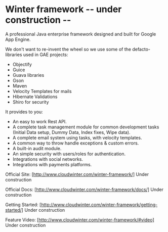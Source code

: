 Winter framework -- under construction --
================

A professional Java enterprise framework designed and built for Google App Engine.

We don't want to re-invent the wheel so we use some of the defacto-libraries used in GAE projects:
* Objectify
* Guice
* Guava libraries
* Gson
* Maven
* Velocity Templates for mails
* Hibernate Validations
* Shiro for security

It provides to you:
* An easy to work Rest API. 
* A complete task management module for common development tasks (Initial Data setup, Dummy Data, Index fixes, Wipe data).
* A complete email system using tasks, with velocity templates. 
* A common way to throw handle exceptions & custom errors.
* A built-in audit module.
* An simple security with users/roles for authentication.
* Integrations with social networks.  
* Integrations with payments platforms.

Official Site: [http://www.cloudwinter.com/winter-framework/] Under construction

Official Docs: [http://www.cloudwinter.com/winter-framework/docs/] Under construction

Getting Started: [http://www.cloudwinter.com/winter-framework/getting-started/] Under construction

Feature Video: [http://www.cloudwinter.com/winter-framework/#video] Under construction
